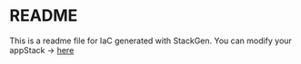 # README
This is a readme file for IaC generated with StackGen.
You can modify your appStack -> [here](http://main.dev.stackgen.com/appstacks/778ee836-3a54-4b93-96be-12493258f855)
